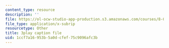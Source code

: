 ```yaml
---
content_type: resource
description: ''
file: https://ol-ocw-studio-app-production.s3.amazonaws.com/courses/8-06-quantum-physics-iii-spring-2018/1ccf7a16953b5a0dcfef75c9096afc3b_YT4ODWpKmGY.srt
file_type: application/x-subrip
resourcetype: Other
title: 3play caption file
uid: 1ccf7a16-953b-5a0d-cfef-75c9096afc3b
---
```

